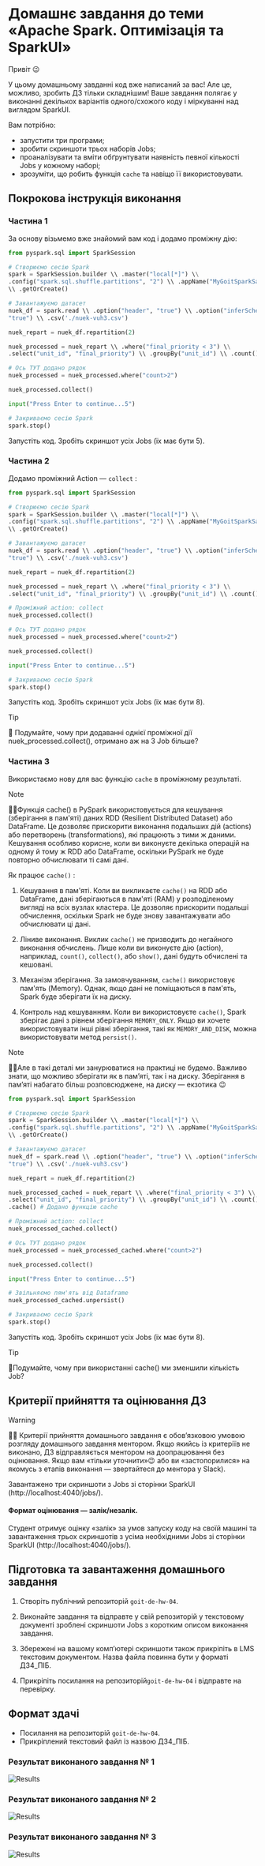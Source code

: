 # Домашнє завдання до теми «Apache Spark. Оптимізація та SparkUІ»

Привіт 😉

У цьому домашньому завданні код вже написаний за вас! Але це, можливо, зробить
ДЗ тільки складнішим! Ваше завдання полягає у виконанні декількох варіантів
одного/схожого коду і міркуванні над виглядом SparkUI.

Вам потрібно:

- запустити три програми;
- зробити скриншоти трьох наборів Jobs;
- проаналізувати та вміти обґрунтувати наявність певної кількості Jobs у кожному
  наборі;
- зрозуміти, що робить функція `cache` та навіщо її використовувати.

## Покрокова інструкція виконання

### Частина 1

За основу візьмемо вже знайомий вам код і додамо проміжну дію:

```python
from pyspark.sql import SparkSession

# Створюємо сесію Spark
spark = SparkSession.builder \\ .master("local[*]") \\
.config("spark.sql.shuffle.partitions", "2") \\ .appName("MyGoitSparkSandbox")
\\ .getOrCreate()

# Завантажуємо датасет
nuek_df = spark.read \\ .option("header", "true") \\ .option("inferSchema",
"true") \\ .csv('./nuek-vuh3.csv')

nuek_repart = nuek_df.repartition(2)

nuek_processed = nuek_repart \\ .where("final_priority < 3") \\
.select("unit_id", "final_priority") \\ .groupBy("unit_id") \\ .count()

# Ось ТУТ додано рядок
nuek_processed = nuek_processed.where("count>2")

nuek_processed.collect()

input("Press Enter to continue...5")

# Закриваємо сесію Spark
spark.stop()
```

Запустіть код. Зробіть скриншот усіх Jobs (їх має бути 5).

### Частина 2

Додамо проміжний Action — `collect` :

```python
from pyspark.sql import SparkSession

# Створюємо сесію Spark
spark = SparkSession.builder \\ .master("local[*]") \\
.config("spark.sql.shuffle.partitions", "2") \\ .appName("MyGoitSparkSandbox")
\\ .getOrCreate()

# Завантажуємо датасет
nuek_df = spark.read \\ .option("header", "true") \\ .option("inferSchema",
"true") \\ .csv('./nuek-vuh3.csv')

nuek_repart = nuek_df.repartition(2)

nuek_processed = nuek_repart \\ .where("final_priority < 3") \\
.select("unit_id", "final_priority") \\ .groupBy("unit_id") \\ .count()

# Проміжний action: collect
nuek_processed.collect()

# Ось ТУТ додано рядок
nuek_processed = nuek_processed.where("count>2")

nuek_processed.collect()

input("Press Enter to continue...5")

# Закриваємо сесію Spark
spark.stop()
```

Запустіть код. Зробіть скриншот усіх Jobs (їх має бути 8).

> [!TIP]
>
> 🧠 Подумайте, чому при додаванні однієї проміжної дії
> nuek_processed.collect(), отримано аж на 3 Job більше?

### Частина 3

Використаємо нову для вас функцію `cache` в проміжному результаті.

> [!NOTE]
>
> ☝🏻Функція cache() в PySpark використовується для кешування (зберігання в
> пам'яті) даних RDD (Resilient Distributed Dataset) або DataFrame. Це дозволяє
> прискорити виконання подальших дій (actions) або перетворень
> (transformations), які працюють з тими ж даними. Кешування особливо корисне,
> коли ви виконуєте декілька операцій на одному й тому ж RDD або DataFrame,
> оскільки PySpark не буде повторно обчислювати ті самі дані.

Як працює `cache()` :

1. Кешування в пам'яті. Коли ви викликаєте `cache()` на RDD або DataFrame, дані
   зберігаються в пам'яті (RAM) у розподіленому вигляді на всіх вузлах кластера.
   Це дозволяє прискорити подальші обчислення, оскільки Spark не буде знову
   завантажувати або обчислювати ці дані.

2. Ліниве виконання. Виклик `cache()` не призводить до негайного виконання
   обчислень. Лише коли ви виконуєте дію (action), наприклад, `count()`,
   `collect()`, або `show()`, дані будуть обчислені та кешовані.

3. Механізм зберігання. За замовчуванням, `cache()` використовує пам'ять
   (Memory). Однак, якщо дані не поміщаються в пам'ять, Spark буде зберігати їх
   на диску.

4. Контроль над кешуванням. Коли ви використовуєте `cache()`, Spark зберігає
   дані з рівнем зберігання `MEMORY_ONLY`. Якщо ви хочете використовувати інші
   рівні зберігання, такі як `MEMORY_AND_DISK`, можна використовувати метод
   `persist()`.

> [!NOTE]
>
> ☝🏻Але в такі деталі ми занурюватися на практиці не будемо. Важливо знати, що
> можливо зберігати як в пам’яті, так і на диску. Зберігання в пам’яті набагато
> більш розповсюджене, на диску — екзотика 😉

```python
from pyspark.sql import SparkSession

# Створюємо сесію Spark
spark = SparkSession.builder \\ .master("local[*]") \\
.config("spark.sql.shuffle.partitions", "2") \\ .appName("MyGoitSparkSandbox")
\\ .getOrCreate()

# Завантажуємо датасет
nuek_df = spark.read \\ .option("header", "true") \\ .option("inferSchema",
"true") \\ .csv('./nuek-vuh3.csv')

nuek_repart = nuek_df.repartition(2)

nuek_processed_cached = nuek_repart \\ .where("final_priority < 3") \\
.select("unit_id", "final_priority") \\ .groupBy("unit_id") \\ .count() \\
.cache() # Додано функцію cache

# Проміжний action: collect
nuek_processed_cached.collect()

# Ось ТУТ додано рядок
nuek_processed = nuek_processed_cached.where("count>2")

nuek_processed.collect()

input("Press Enter to continue...5")

# Звільняємо пям'ять від Dataframe
nuek_processed_cached.unpersist()

# Закриваємо сесію Spark
spark.stop()
```

Запустіть код. Зробіть скриншот усіх Jobs (їх має бути 8).

> [!TIP]
>
> 🧠Подумайте, чому при використанні cache() ми зменшили кількість Job?

## Критерії прийняття та оцінювання ДЗ

> [!WARNING]
>
> ☝🏻 Критерії прийняття домашнього завдання є обов’язковою умовою розгляду
> домашнього завдання ментором. Якщо якийсь із критеріїв не виконано, ДЗ
> відправляється ментором на доопрацювання без оцінювання. Якщо вам «тільки
> уточнити»😉 або ви «застопорилися» на якомусь з етапів виконання — звертайтеся
> до ментора у Slack).

Завантажено три скриншоти з Jobs зі сторінки SparkUI
(http://localhost:4040/jobs/).

#### Формат оцінювання — залік/незалік.

Студент отримує оцінку «залік» за умов запуску коду на своїй машині та
завантаження трьох скриншотів з усіма необхідними Jobs зі сторінки SparkUI
(http://localhost:4040/jobs/).

## Підготовка та завантаження домашнього завдання

1. Створіть публічний репозиторій `goit-de-hw-04`.

2. Виконайте завдання та відправте у свій репозиторій у текстовому документі
   зроблені скриншоти Jobs з коротким описом виконання завдання.

3. Збережені на вашому комп’ютері скриншоти також прикріпіть в LMS текстовим
   документом. Назва файла повинна бути у форматі ДЗ4_ПІБ.

4. Прикріпіть посилання на репозиторій`goit-de-hw-04` і відправте на перевірку.

## Формат здачі

- Посилання на репозиторій `goit-de-hw-04`.
- Прикріплений текстовий файл із назвою ДЗ4_ПІБ.

### Результат виконаного завдання № 1

![Results](./print_screens/part_01_print_screen.png)

### Результат виконаного завдання № 2

![Results](./print_screens/part_02_print_screen.png)

### Результат виконаного завдання № 3

![Results](./print_screens/part_03_print_screen.png)
